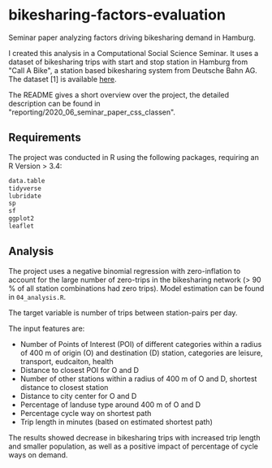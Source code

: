 # bikesharing-factors-evaluation
Seminar paper analyzing factors driving bikesharing demand in Hamburg. 

I created this analysis in a Computational Social Science Seminar. It uses a dataset of bikesharing trips with  start and stop station
in Hamburg from "Call A Bike", a station based bikesharing system from Deutsche Bahn AG. The dataset [1] is
available [here](https://data.deutschebahn.com/dataset/data-call-a-bike).

The README gives a short overview over the project, the detailed description can be found in "reporting/2020_06_seminar_paper_css_classen".


## Requirements
The project was conducted in R using the following packages, requiring an R Version > 3.4: 

```R
data.table
tidyverse
lubridate
sp
sf
ggplot2
leaflet
```

## Analysis
The project uses a negative binomial regression with zero-inflation to account for the large number of zero-trips in the bikesharing
network (> 90 % of all station combinations had zero trips). Model estimation can be found in `04_analysis.R`.

The target variable is number of trips between station-pairs per day.

The input features are:
- Number of Points of Interest (POI) of different categories within a radius of 400 m of origin (O) and destination (D) station, categories are leisure, transport, eudcaiton, health
- Distance to closest POI for O and D
- Number of other stations within a radius of 400 m of O and D, shortest distance to closest station
- Distance to city center for O and D
- Percentage of landuse type around 400 m of O and D
- Percentage cycle way on shortest path
- Trip length in minutes (based on estimated shortest path)

The results showed decrease in bikesharing trips with increased trip length and smaller population, as well as a positive impact of percentage of cycle ways on demand.

